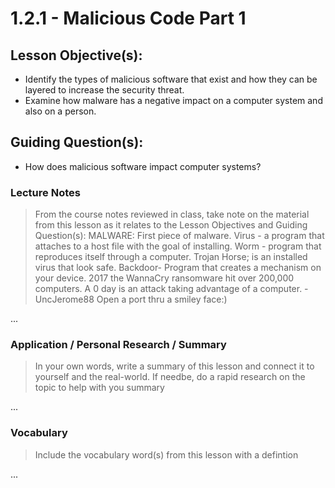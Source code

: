 # 1.2.1 - Malicious Code Part 1

## Lesson Objective(s):
- Identify the types of malicious software that exist and how they can be layered to increase the
security threat.
- Examine how malware has a negative impact on a computer system and also on a person.

## Guiding Question(s):
- How does malicious software impact computer systems? 

### Lecture Notes
> From the course notes reviewed in class, take note on the material from this lesson as it relates to the Lesson Objectives and Guiding Question(s): MALWARE: First piece of malware. Virus - a program that attaches to a host file with the goal of installing. Worm - program that reproduces itself through a computer. Trojan Horse; is an installed virus that look safe. Backdoor-  Program that creates a mechanism on your device. 2017 the WannaCry ransomware hit over 200,000 computers. A 0 day is an attack taking advantage of a computer. - UncJerome88  Open a port thru a smiley face:)

...

### Application / Personal Research / Summary
> In your own words, write a summary of this lesson and connect it to yourself and the real-world. If needbe, do a rapid research on the topic to help with you summary

...

### Vocabulary
> Include the vocabulary word(s) from this lesson with a defintion

...
